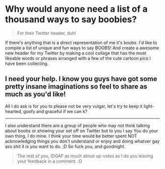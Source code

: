 # Why would anyone need a list of a thousand ways to say boobies?
> For their Twitter header, duh! 

If there's anything that is a direct representation of me it's boobs. I'd like to compile a list of unique and fun ways to say BOOBS! 
And create a awesome new header for my Twitter by making a cool collage that has the most likeable words or phrases arranged with a few
of the cute cartoon pics I have been collecting.

## I need your help. I know you guys have got some pretty insane imaginations so feel to share as much as you'd like!
All I do ask is for you to please not be very vulgar, let's try to keep it light-hearted, goofy and graceful if we can k?


*** 
I also understand there are a group of people who may not think talking about boobs or showing your set off on Twitter but to you I say 
You do your own thing, I do mine. I think your time would be better spent NOT acknowledging things you don't understand or enjoy and 
doing whatver gay ass shit it is you want to do. ;D So fuck you, and goodnight. 

> The rest of you, IDGAF as much about up-votes as I do you leaving your feedback in a comment. :D

